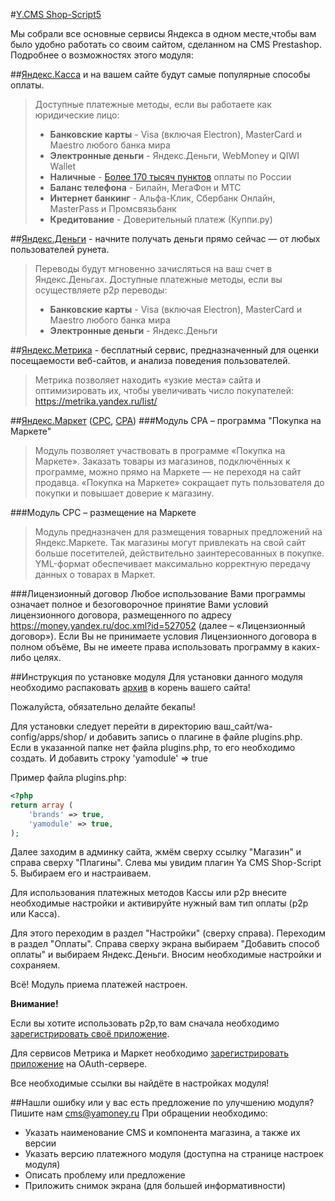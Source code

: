 #[Y.CMS Shop-Script5](https://github.com/yandex-money/yandex-money-cms-shopscript5/raw/master/ss5.zip) 

Мы собрали все основные сервисы Яндекса в одном месте,чтобы вам было удобно работать со своим сайтом, сделанном на CMS Prestashop. Подробнее о возможностях этого модуля:

##[Яндекс.Касса](http://kassa.yandex.ru/) и на вашем сайте будут самые популярные способы оплаты.
> Доступные платежные методы, если вы работаете как юридические лицо:
>* **Банковские карты** -  Visa (включая Electron), MasterCard и Maestro любого банка мира
>* **Электронные деньги** - Яндекс.Деньги, WebMoney и QIWI Wallet
>* **Наличные** - [Более 170 тысяч пунктов](https://money.yandex.ru/pay/doc.xml?id=526209) оплаты по России
>* **Баланс телефона** - Билайн, МегаФон и МТС
>* **Интернет банкинг** - Альфа-Клик, Сбербанк Онлайн, MasterPass и Промсвязьбанк
>* **Кредитование** - Доверительный платеж (Куппи.ру)
>

##[Яндекс.Деньги](https://money.yandex.ru/) - начните получать деньги прямо сейчас — от любых пользователей рунета.
> Переводы будут мгновенно зачисляться на ваш счет в Яндекс.Деньгах.
> Доступные платежные методы, если вы осуществляете p2p переводы:
>* **Банковские карты** -  Visa (включая Electron), MasterCard и Maestro любого банка мира
>* **Электронные деньги** - Яндекс.Деньги
>

##[Яндекс.Метрика](https://metrika.yandex.ru/) - бесплатный сервис, предназначенный для оценки посещаемости веб-сайтов, и анализа поведения пользователей.
> Метрика позволяет находить «узкие места» сайта и оптимизировать их, чтобы увеличивать число покупателей: https://metrika.yandex.ru/list/
>

##[Яндекс.Маркет](http://market.yandex.ru/) ([CPC](http://welcome.advertising.yandex.ru/market/), [CPA](http://help.yandex.ru/partnermarket/purchase/about.xml)) 
###Модуль CPA – программа "Покупка на Маркете"
> Модуль позволяет участвовать в программе «Покупка на Маркете». Заказать товары из магазинов, подключённых к программе, можно прямо на Маркете — не переходя на сайт продавца. «Покупка на Маркете» сокращает путь пользователя до покупки и повышает доверие к магазину. 
>

###Модуль СРС – размещение на Маркете 
> Модуль предназначен для размещения товарных предложений на Яндекс.Маркете. Так магазины могут привлекать на свой сайт больше посетителей, действительно заинтересованных в покупке. YML-формат обеспечивает максимально корректную передачу данных о товарах в Маркет.
>


###Лицензионный договор
Любое использование Вами программы означает полное и безоговорочное принятие Вами условий лицензионного договора, размещенного по адресу https://money.yandex.ru/doc.xml?id=527052 (далее – «Лицензионный договор»). Если Вы не принимаете условия Лицензионного договора в полном объёме, Вы не имеете права использовать программу в каких-либо целях.


##Инструкция по установке модуля
Для установки данного модуля необходимо распаковать [архив](https://github.com/yandex-money/yandex-money-cms-shopscript5/raw/master/ss5.zip) в корень вашего сайта!

Пожалуйста, обязательно делайте бекапы!

Для установки следует перейти в директорию ваш_сайт/wa-config/apps/shop/ и добавить запись о плагине в файле plugins.php.
Если в указанной папке нет файла plugins.php, то его необходимо создать.
И добавить строку 'yamodule' => true

Пример файла plugins.php:

```php
<?php
return array (
	'brands' => true,
	'yamodule' => true,
);
```

Далее заходим в админку сайта, жмём сверху ссылку "Магазин" и справа сверху "Плагины".
Слева мы увидим плагин Ya CMS Shop-Script 5.
Выбираем его и настраиваем.

Для использования платежных методов Кассы или p2p внесите необходимые настройки и активируйте нужный вам тип оплаты (p2p или Касса).

Для этого переходим в раздел "Настройки" (сверху справа). Переходим в раздел "Оплаты". Справа сверху экрана выбираем "Добавить способ оплаты" и выбираем Яндекс.Деньги. Вносим необходимые настройки и сохраняем.

Всё! Модуль приема платежей настроен.

**Внимание!**

Если вы хотите использовать p2p,то вам сначала необходимо [зарегистрировать своё приложение](https://tech.yandex.ru/money/doc/dg/tasks/register-client-docpage/).

Для сервисов Метрика и Маркет необходимо [зарегистрировать приложение](https://tech.yandex.ru/oauth/doc/dg/tasks/register-client-docpage/) на OAuth-сервере.

Все необходимые ссылки вы найдёте в настройках модуля!


##Нашли ошибку или у вас есть предложение по улучшению модуля?
Пишите нам cms@yamoney.ru
При обращении необходимо:
* Указать наименование CMS и компонента магазина, а также их версии
* Указать версию платежного модуля (доступна на странице настроек модуля)
* Описать проблему или предложение
* Приложить снимок экрана (для большей информативности)